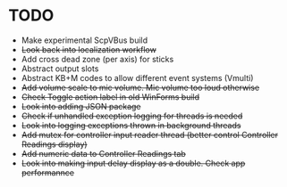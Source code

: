 # TODO

* Make experimental ScpVBus build
* ~~Look back into localization workflow~~
* Add cross dead zone (per axis) for sticks
* Abstract output slots
* Abstract KB+M codes to allow different event systems (Vmulti)
* ~~Add volume scale to mic volume. Mic volume too loud otherwise~~
* ~~Check Toggle action label in old WinForms build~~
* ~~Look into adding JSON package~~
* ~~Check if unhandled exception logging for threads is needed~~
* ~~Look into logging exceptions thrown in background threads~~
* ~~Add mutex for controller input reader thread (better control
Controller Readings display)~~
* ~~Add numeric data to Controller Readings tab~~
* ~~Look into making input delay display as a double. Check app performannce~~

